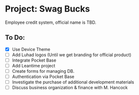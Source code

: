 # Project: Swag Bucks
Employee credit system, official name is TBD.

## To Do:
- [x] Use Device Theme
- [ ] Add Luhad logos (Until we get branding for official product)
- [ ] Integrate Pocket Base
- [ ] Add Leantime project
- [ ] Create forms for managing DB.
- [ ] Authentication via Pocket Base
- [ ] Investigate the purchase of additional development materials
- [ ] Discuss business organization & finance with M. Hancock